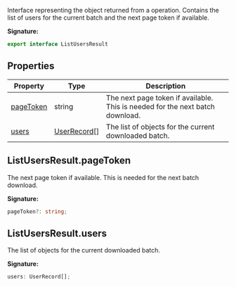 Interface representing the object returned from a  operation. Contains the list of users for the current batch and the next page token if available.

<b>Signature:</b>

```typescript
export interface ListUsersResult 
```

## Properties

|  Property | Type | Description |
|  --- | --- | --- |
|  [pageToken](./firebase-admin.auth.listusersresult.md#listusersresultpagetoken) | string | The next page token if available. This is needed for the next batch download. |
|  [users](./firebase-admin.auth.listusersresult.md#listusersresultusers) | [UserRecord](./firebase-admin.auth.userrecord.md#userrecord_class)<!-- -->\[\] | The list of  objects for the current downloaded batch. |

## ListUsersResult.pageToken

The next page token if available. This is needed for the next batch download.

<b>Signature:</b>

```typescript
pageToken?: string;
```

## ListUsersResult.users

The list of  objects for the current downloaded batch.

<b>Signature:</b>

```typescript
users: UserRecord[];
```
